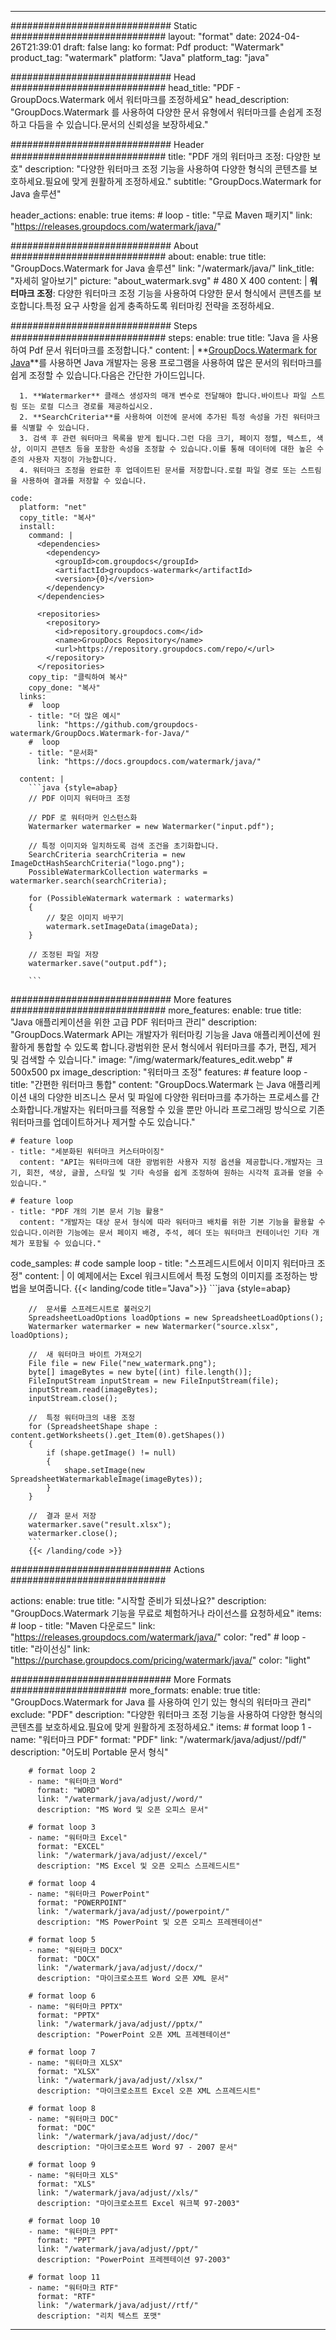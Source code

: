 
---
############################# Static ############################
layout: "format"
date:  2024-04-26T21:39:01
draft: false
lang: ko
format: Pdf
product: "Watermark"
product_tag: "watermark"
platform: "Java"
platform_tag: "java"

############################# Head ############################
head_title: "PDF - GroupDocs.Watermark 에서 워터마크를 조정하세요"
head_description: "GroupDocs.Watermark 를 사용하여 다양한 문서 유형에서 워터마크를 손쉽게 조정하고 다듬을 수 있습니다.문서의 신뢰성을 보장하세요."

############################# Header ############################
title: "PDF 개의 워터마크 조정: 다양한 보호" 
description: "다양한 워터마크 조정 기능을 사용하여 다양한 형식의 콘텐츠를 보호하세요.필요에 맞게 원활하게 조정하세요."
subtitle: "GroupDocs.Watermark for Java 솔루션" 

header_actions:
  enable: true
  items:
    #  loop
    - title: "무료 Maven 패키지"
      link: "https://releases.groupdocs.com/watermark/java/"
      
############################# About ############################
about:
    enable: true
    title: "GroupDocs.Watermark for Java 솔루션"
    link: "/watermark/java/"
    link_title: "자세히 알아보기"
    picture: "about_watermark.svg" # 480 X 400
    content: |
       **워터마크 조정**: 다양한 워터마크 조정 기능을 사용하여 다양한 문서 형식에서 콘텐츠를 보호합니다.특정 요구 사항을 쉽게 충족하도록 워터마킹 전략을 조정하세요.

############################# Steps ############################
steps:
    enable: true
    title: "Java 을 사용하여 Pdf 문서 워터마크를 조정합니다."
    content: |
      **[GroupDocs.Watermark for Java](https://products.groupdocs.com/watermark/java/)**를 사용하면 Java 개발자는 응용 프로그램을 사용하여 많은 문서의 워터마크를 쉽게 조정할 수 있습니다.다음은 간단한 가이드입니다.
      
      1. **Watermarker** 클래스 생성자의 매개 변수로 전달해야 합니다.바이트나 파일 스트림 또는 로컬 디스크 경로를 제공하십시오.
      2. **SearchCriteria**를 사용하여 이전에 문서에 추가된 특정 속성을 가진 워터마크를 식별할 수 있습니다.
      3. 검색 후 관련 워터마크 목록을 받게 됩니다.그런 다음 크기, 페이지 정렬, 텍스트, 색상, 이미지 콘텐츠 등을 포함한 속성을 조정할 수 있습니다.이를 통해 데이터에 대한 높은 수준의 사용자 지정이 가능합니다.
      4. 워터마크 조정을 완료한 후 업데이트된 문서를 저장합니다.로컬 파일 경로 또는 스트림을 사용하여 결과를 저장할 수 있습니다.
   
    code:
      platform: "net"
      copy_title: "복사"
      install:
        command: |
          <dependencies>
            <dependency>
              <groupId>com.groupdocs</groupId>
              <artifactId>groupdocs-watermark</artifactId>
              <version>{0}</version>
            </dependency>
          </dependencies>

          <repositories>
            <repository>
              <id>repository.groupdocs.com</id>
              <name>GroupDocs Repository</name>
              <url>https://repository.groupdocs.com/repo/</url>
            </repository>
          </repositories>
        copy_tip: "클릭하여 복사"
        copy_done: "복사"
      links:
        #  loop
        - title: "더 많은 예시"
          link: "https://github.com/groupdocs-watermark/GroupDocs.Watermark-for-Java/"
        #  loop
        - title: "문서화"
          link: "https://docs.groupdocs.com/watermark/java/"
          
      content: |
        ```java {style=abap}
        // PDF 이미지 워터마크 조정

        // PDF 로 워터마커 인스턴스화
        Watermarker watermarker = new Watermarker("input.pdf");
        
        // 특정 이미지와 일치하도록 검색 조건을 초기화합니다.
        SearchCriteria searchCriteria = new ImageDctHashSearchCriteria("logo.png");
        PossibleWatermarkCollection watermarks = watermarker.search(searchCriteria);

        for (PossibleWatermark watermark : watermarks)
        {
            // 찾은 이미지 바꾸기
            watermark.setImageData(imageData);
        }

        // 조정된 파일 저장
        watermarker.save("output.pdf");
        
        ```
        
############################# More features ############################
more_features:
  enable: true
  title: "Java 애플리케이션을 위한 고급 PDF 워터마크 관리"
  description: "GroupDocs.Watermark API는 개발자가 워터마킹 기능을 Java 애플리케이션에 원활하게 통합할 수 있도록 합니다.광범위한 문서 형식에서 워터마크를 추가, 편집, 제거 및 검색할 수 있습니다."
  image: "/img/watermark/features_edit.webp" # 500x500 px
  image_description: "워터마크 조정"
  features:
    # feature loop
    - title: "간편한 워터마크 통합"
      content: "GroupDocs.Watermark 는 Java 애플리케이션 내의 다양한 비즈니스 문서 및 파일에 다양한 워터마크를 추가하는 프로세스를 간소화합니다.개발자는 워터마크를 적용할 수 있을 뿐만 아니라 프로그래밍 방식으로 기존 워터마크를 업데이트하거나 제거할 수도 있습니다."

    # feature loop
    - title: "세분화된 워터마크 커스터마이징"
      content: "API는 워터마크에 대한 광범위한 사용자 지정 옵션을 제공합니다.개발자는 크기, 회전, 색상, 글꼴, 스타일 및 기타 속성을 쉽게 조정하여 원하는 시각적 효과를 얻을 수 있습니다."

    # feature loop
    - title: "PDF 개의 기본 문서 기능 활용"
      content: "개발자는 대상 문서 형식에 따라 워터마크 배치를 위한 기본 기능을 활용할 수 있습니다.이러한 기능에는 문서 페이지 배경, 주석, 헤더 또는 워터마크 컨테이너인 기타 개체가 포함될 수 있습니다."
      
  code_samples:
    # code sample loop
    - title: "스프레드시트에서 이미지 워터마크 조정"
      content: |
        이 예제에서는 Excel 워크시트에서 특정 도형의 이미지를 조정하는 방법을 보여줍니다.
        {{< landing/code title="Java">}}
        ```java {style=abap}
        
        //  문서를 스프레드시트로 불러오기
        SpreadsheetLoadOptions loadOptions = new SpreadsheetLoadOptions();
        Watermarker watermarker = new Watermarker("source.xlsx", loadOptions);

        //  새 워터마크 바이트 가져오기
        File file = new File("new_watermark.png");
        byte[] imageBytes = new byte[(int) file.length()];
        FileInputStream inputStream = new FileInputStream(file);
        inputStream.read(imageBytes);
        inputStream.close();

        //  특정 워터마크의 내용 조정
        for (SpreadsheetShape shape : content.getWorksheets().get_Item(0).getShapes())
        {
            if (shape.getImage() != null)
            {
                shape.setImage(new SpreadsheetWatermarkableImage(imageBytes));
            }
        }

        //  결과 문서 저장
        watermarker.save("result.xlsx");
        watermarker.close();
        ```
        {{< /landing/code >}}


############################# Actions ############################

actions:
  enable: true
  title: "시작할 준비가 되셨나요?"
  description: "GroupDocs.Watermark 기능을 무료로 체험하거나 라이선스를 요청하세요"
  items:
    #  loop
    - title: "Maven 다운로드"
      link: "https://releases.groupdocs.com/watermark/java/"
      color: "red"
        #  loop
    - title: "라이선싱"
      link: "https://purchase.groupdocs.com/pricing/watermark/java/"
      color: "light"


############################# More Formats #####################
more_formats:
    enable: true
    title: "GroupDocs.Watermark for Java 를 사용하여 인기 있는 형식의 워터마크 관리"
    exclude: "PDF"
    description: "다양한 워터마크 조정 기능을 사용하여 다양한 형식의 콘텐츠를 보호하세요.필요에 맞게 원활하게 조정하세요."
    items: 
        # format loop 1
        - name: "워터마크 PDF"
          format: "PDF"
          link: "/watermark/java/adjust//pdf/"
          description: "어도비 Portable 문서 형식"

        # format loop 2
        - name: "워터마크 Word"
          format: "WORD"
          link: "/watermark/java/adjust//word/"
          description: "MS Word 및 오픈 오피스 문서"
          
        # format loop 3
        - name: "워터마크 Excel"
          format: "EXCEL"
          link: "/watermark/java/adjust//excel/"
          description: "MS Excel 및 오픈 오피스 스프레드시트"

        # format loop 4
        - name: "워터마크 PowerPoint"
          format: "POWERPOINT"
          link: "/watermark/java/adjust//powerpoint/"
          description: "MS PowerPoint 및 오픈 오피스 프레젠테이션"

        # format loop 5
        - name: "워터마크 DOCX"
          format: "DOCX"
          link: "/watermark/java/adjust//docx/"
          description: "마이크로소프트 Word 오픈 XML 문서"
          
        # format loop 6
        - name: "워터마크 PPTX"
          format: "PPTX"
          link: "/watermark/java/adjust//pptx/"
          description: "PowerPoint 오픈 XML 프레젠테이션"
          
        # format loop 7
        - name: "워터마크 XLSX"
          format: "XLSX"
          link: "/watermark/java/adjust//xlsx/"
          description: "마이크로소프트 Excel 오픈 XML 스프레드시트"

        # format loop 8
        - name: "워터마크 DOC"
          format: "DOC"
          link: "/watermark/java/adjust//doc/"
          description: "마이크로소프트 Word 97 - 2007 문서"

        # format loop 9
        - name: "워터마크 XLS"
          format: "XLS"
          link: "/watermark/java/adjust//xls/"
          description: "마이크로소프트 Excel 워크북 97-2003"

        # format loop 10
        - name: "워터마크 PPT"
          format: "PPT"
          link: "/watermark/java/adjust//ppt/"
          description: "PowerPoint 프레젠테이션 97-2003"

        # format loop 11
        - name: "워터마크 RTF"
          format: "RTF"
          link: "/watermark/java/adjust//rtf/"
          description: "리치 텍스트 포맷"

---